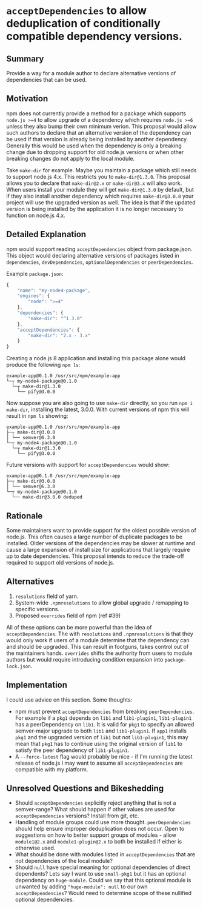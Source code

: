 # `acceptDependencies` to allow deduplication of conditionally compatible dependency versions.

## Summary

Provide a way for a module author to declare alternative versions of dependencies
that can be used.

## Motivation

npm does not currently provide a method for a package which supports `node.js >=4` to
allow upgrade of a dependency which requires `node.js >=6` unless they also bump their
own minimum verion.  This proposal would allow such authors to declare that an alternative
version of the dependency can be used if that version is already being installed by another
dependency.  Generally this would be used when the dependency is only a breaking change due
to dropping support for old node.js versions or when other breaking changes do not apply to
the local module.

Take `make-dir` for example.  Maybe you maintain a package which still needs to support
node.js 4.x.  This restricts you to `make-dir@1.3.0`.  This proposal allows you to
declare that `make-dir@2.x` or `make-dir@3.x` will also work.  When users install your
module they will get `make-dir@1.3.0` by default, but if they also install another
dependency which requires `make-dir@3.0.0` your project will use the upgraded version
as well.  The idea is that if the updated version is being installed by the application
it is no longer necessary to function on node.js 4.x.

## Detailed Explanation

npm would support reading `acceptDependencies` object from package.json.  This object
would declaring alternative versions of packages listed in `dependencies`,
`devDependencies`, `optionalDependencies` or `peerDependencies`.

Example `package.json`:
```js
{
    "name": "my-node4-package",
    "engines": {
        "node": ">=4"
    },
    "dependencies": {
        "make-dir": "^1.3.0"
    },
    "acceptDependencies": {
        "make-dir": "2.x - 3.x"
    }
}
```

Creating a node.js 8 application and installing this package alone would produce the
following `npm ls`:
```
example-app@0.1.0 /usr/src/npm/example-app
└─┬ my-node4-package@0.1.0
  └─┬ make-dir@1.3.0
    └── pify@3.0.0
```

Now suppose you are also going to use `make-dir` directly, so you run `npm i make-dir`,
installing the latest, 3.0.0.  With current versions of npm this will result in `npm ls`
showing:
```
example-app@0.1.0 /usr/src/npm/example-app
├─┬ make-dir@3.0.0
│ └── semver@6.3.0
└─┬ my-node4-package@0.1.0
  └─┬ make-dir@1.3.0
    └── pify@3.0.0
```

Future versions with support for `acceptDependencies` would show:
```
example-app@0.1.0 /usr/src/npm/example-app
├─┬ make-dir@3.0.0
│ └── semver@6.3.0
└─┬ my-node4-package@0.1.0
  └── make-dir@3.0.0 deduped
```


## Rationale

Some maintainers want to provide support for the oldest possible version of node.js.
This often causes a large number of duplicate packages to be installed.  Older versions
of the dependencies may be slower at runtime and cause a large expansion of install size
for applications that largely require up to date dependencies.  This proposal intends to
reduce the trade-off required to support old versions of node.js.

## Alternatives

1. `resolutions` field of yarn.
2. System-wide `.npmresolutions` to allow global upgrade / remapping to specific versions.
3. Proposed `overrides` field of npm (ref #39)

All of these options can be more powerful than the idea of `acceptDependencies`.  The
with `resolutions` and `.npmresolutions` is that they would only work if users of a
module determine that the dependency can and should be upgraded.  This can result in
footguns, takes control out of the maintainers hands.  `overrides` shifts the authority
from users to module authors but would require introducing condition expansion into
`package-lock.json`.

## Implementation

I could use advice on this section.  Some thoughts:

* npm must prevent `acceptDependencies` from breaking `peerDependencies`.  For example
  if a `pkg1` depends on `lib1` and `lib1-plugin1`, `lib1-plugin1` has a peerDependency
  on `lib1`.  It is valid for `pkg1` to specify an allowed semver-major upgrade to both
  `lib1` and `lib1-plugin1`.  If `app1` installs `pkg1` and the upgraded version of
  `lib1` but not `lib1-plugin1`, this may mean that `pkg1` has to continue using the
  original version of `lib1` to satisfy the peer dependency of `lib1-plugin1`.
* A `--force-latest` flag would probably be nice - if I'm running the latest release of
  node.js I may want to assume all `acceptDependencies` are compatible with my platform.

## Unresolved Questions and Bikeshedding

* Should `acceptDependencies` explicitly reject anything that is not a semver-range?
  What should happen if other values are used for `acceptDependencies` versions?
  Install from git, etc.
* Handling of module groups could use more thought.  `peerDependencies` should help
  ensure improper deduplication does not occur.  Open to suggestions on how to better
  support groups of modules - allow `module1@2.x` and `module1-plugin@2.x` to both be
  installed if either is otherwise used.
* What should be done with modules listed in `acceptDependencies` that are not
  dependencies of the local module?
* Should `null` have special meaning for optional dependencies of direct dependents? Lets
  say I want to use `small-pkg1` but it has an optional dependency on `huge-module`.
  Could we say that this optional module is unwanted by adding `"huge-module": null` to
  our own `acceptDependencies`?  Would need to determine scope of these nullified optional
  dependencies.
